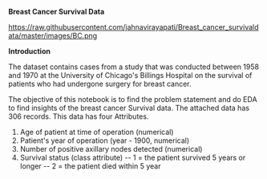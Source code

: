 **Breast Cancer Survival Data**

https://raw.githubusercontent.com/jahnavirayapati/Breast_cancer_survivaldata/master/images/BC.png

**Introduction**

The dataset contains cases from a study that was conducted between 1958 and 1970 at the University of Chicago's Billings Hospital on the survival of patients who had undergone surgery for breast cancer.

The objective of this notebook is to find the problem statement and do EDA to find insights of the breast cancer Survival data. The attached data has 306 records.  This data has four Attributes.   
1. Age of patient at time of operation (numerical) 
2. Patient's year of operation (year - 1900, numerical) 
3. Number of positive axillary nodes detected (numerical) 
4. Survival status (class attribute) 
-- 1 = the patient survived 5 years or longer 
-- 2 = the patient died within 5 year
